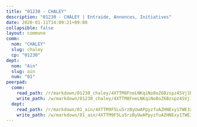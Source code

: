 ```yaml
---
title: "01230 - CHALEY"
description: "01230 - CHALEY | Entraide, Annonces, Initiatives"
date: 2020-01-11T14:09:21+09:00
collapsible: false
layout: commune
comm:
  nom: "CHALEY"
  slug: chaley
  cp: "01230"
dept:
  nom: "Ain"
  slug: ain
  num: "01"
peerpad:
  comm:
    read_path: /r/markdown/01230_chaley/4XTTM8FneLNKqiNo8oZ6Bzspz4SVj1NjysYRQvBsHkzEp8qeo
    write_path: /w/markdown/01230_chaley/4XTTM8FneLNKqiNo8oZ6Bzspz4SVj1NjysYRQvBsHkzEp8qeo-K3TgUBWCMNSEuEMnGipBf84v27wPEYhvsmMwkJwTQGm56hJXFuRLv63xeQMaAupeea8c2gx6326nmoSj52HBTPupcGADZSdZccVfJXXBs9HnSnjGzzUBKkhQcEtQPbXAWpyfaWV5
  dept:
    read_path: /r/markdown/01_ain/4XTTM9F5Lu5rzByUwAPpyzfuAZHNExy1TWE3X3wiTrPFfiAJr
    write_path: /w/markdown/01_ain/4XTTM9F5Lu5rzByUwAPpyzfuAZHNExy1TWE3X3wiTrPFfiAJr-K3TgUnxzeFoJA4CB58vXNvKXURJneTNZHUsypAQGicGiZu7AS2sPbjspGpj7s3MmMv58YhkLaSUMQMHaiKAfoMv6wF36Urxbqqh8MmnXpnKkbVhnAishABEkMRAiyAt8GGJ1Jer2
---
```


